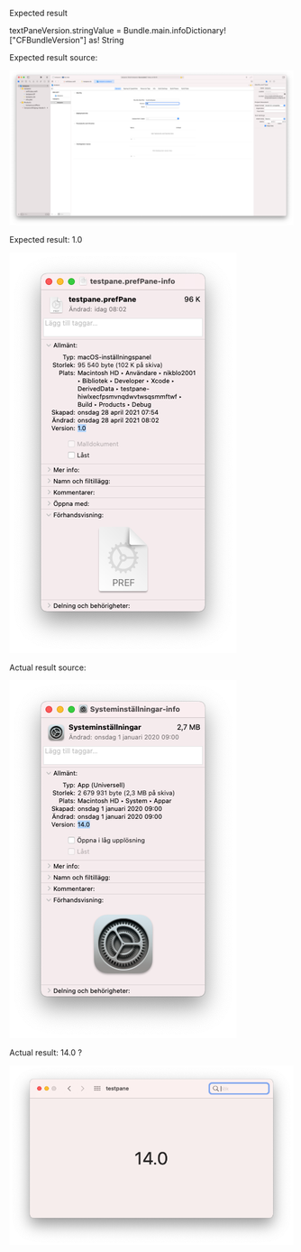 Expected result

textPaneVersion.stringValue = Bundle.main.infoDictionary!["CFBundleVersion"] as! String

Expected result source:

![Expected source](expected_source.png)

Expected result: 1.0

![Expected result](expected_result.png)

Actual result source:

![Actual result](actual_result.png)

Actual result: 14.0 ?

![Result](result.png)
